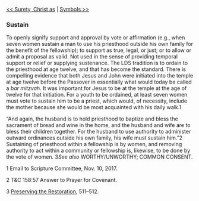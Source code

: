 [<< Surety, Christ as](Surety,%20Christ%20as)  |  [Symbols >>](Symbols)

### Sustain
To openly signify support and approval by vote or affirmation (e.g., when seven women sustain a man to use his priesthood outside his own family for the benefit of the fellowship); to support as true, legal, or just; or to allow or admit a proposal as valid. Not used in the sense of providing temporal support or relief or supplying sustenance. The LDS tradition is to ordain to the priesthood at age twelve, and that has become the standard. There is compelling evidence that both Jesus and John were initiated into the temple at age twelve before the Passover in essentially what would today be called a *bar mitzvah*. It was important for Jesus to be at the temple at the age of twelve for that initiation. For a youth to be ordained, at least seven women must vote to sustain him to be a priest, which would, of necessity, include the mother because she would be most acquainted with his daily walk.1

“And again, the husband is to hold priesthood to baptize and bless the sacrament of bread and wine in the home, and the husband and wife are to bless their children together. For the husband to use authority to administer outward ordinances outside his own family, his wife must sustain him.”2 Sustaining of priesthood within a fellowship is by women, and removing authority to act within a community or fellowship is, likewise, to be done by the vote of women. 3*See also* WORTHY/UNWORTHY;  COMMON CONSENT.



1 Email to Scripture Committee, Nov. 10, 2017.


2 T&C 158:57 Answer to Prayer for Covenant.


3
[Preserving the Restoration](#), 511–512.